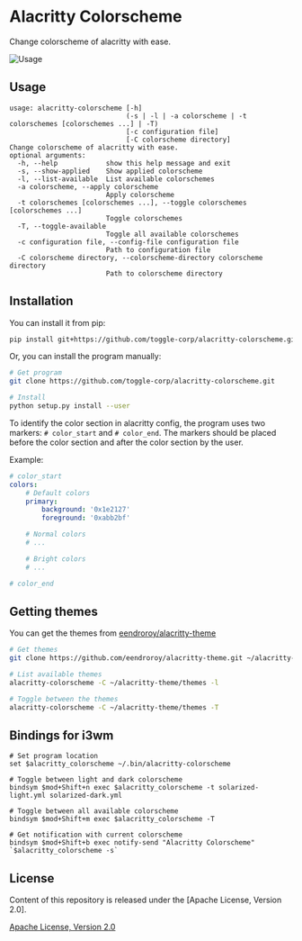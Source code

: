 # Alacritty Colorscheme

Change colorscheme of alacritty with ease.

![Usage](https://user-images.githubusercontent.com/4928045/38159826-c451861a-34d0-11e8-979b-34b67027fb87.gif)

## Usage

```
usage: alacritty-colorscheme [-h]
                             (-s | -l | -a colorscheme | -t colorschemes [colorschemes ...] | -T)
                             [-c configuration file]
                             [-C colorscheme directory]
Change colorscheme of alacritty with ease.
optional arguments:
  -h, --help            show this help message and exit
  -s, --show-applied    Show applied colorscheme
  -l, --list-available  List available colorschemes
  -a colorscheme, --apply colorscheme
                        Apply colorscheme
  -t colorschemes [colorschemes ...], --toggle colorschemes [colorschemes ...]
                        Toggle colorschemes
  -T, --toggle-available
                        Toggle all available colorschemes
  -c configuration file, --config-file configuration file
                        Path to configuration file
  -C colorscheme directory, --colorscheme-directory colorscheme directory
                        Path to colorscheme directory
```

## Installation

You can install it from pip:

```bash
pip install git+https://github.com/toggle-corp/alacritty-colorscheme.git
```

Or, you can install the program manually:

```bash
# Get program
git clone https://github.com/toggle-corp/alacritty-colorscheme.git

# Install
python setup.py install --user
```

To identify the color section in alacritty config, the program uses two
markers: `# color_start` and `# color_end`. The markers should be placed before
the color section and after the color section by the user.

Example:
```yml
# color_start
colors:
    # Default colors
    primary:
        background: '0x1e2127'
        foreground: '0xabb2bf'

    # Normal colors
    # ...

    # Bright colors
    # ...

# color_end
```


## Getting themes

You can get the themes from [eendroroy/alacritty-theme](https://github.com/eendroroy/alacritty-theme)

```bash
# Get themes
git clone https://github.com/eendroroy/alacritty-theme.git ~/alacritty-theme

# List available themes
alacritty-colorscheme -C ~/alacritty-theme/themes -l

# Toggle between the themes
alacritty-colorscheme -C ~/alacritty-theme/themes -T
```

## Bindings for i3wm

```
# Set program location
set $alacritty_colorscheme ~/.bin/alacritty-colorscheme

# Toggle between light and dark colorscheme
bindsym $mod+Shift+n exec $alacritty_colorscheme -t solarized-light.yml solarized-dark.yml

# Toggle between all available colorscheme
bindsym $mod+Shift+m exec $alacritty_colorscheme -T

# Get notification with current colorscheme
bindsym $mod+Shift+b exec notify-send "Alacritty Colorscheme" `$alacritty_colorscheme -s`
```

## License

Content of this repository is released under the [Apache License, Version 2.0].

[Apache License, Version 2.0](./LICENSE-APACHE)
